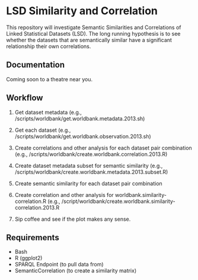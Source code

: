 # LSD Similarity and Correlation

This repository will investigate Semantic Similarities and Correlations of Linked Statistical Datasets (LSD). The long running hypothesis is to see whether the datasets that are semantically similar have a significant relationship their own correlations.


## Documentation
Coming soon to a theatre near you.


## Workflow

1. Get dataset metadata (e.g., /scripts/worldbank/get.worldbank.metadata.2013.sh)
2. Get each dataset (e.g., /scripts/worldbank/get.worldbank.observation.2013.sh)
3. Create correlations and other analysis for each dataset pair combination (e.g., /scripts/worldbank/create.worldbank.correlation.2013.R)
4. Create dataset metadata subset for semantic similarity (e.g., /scripts/worldbank/create.worldbank.metadata.2013.subset.R)
5. Create semantic similarity for each dataset pair combination
6. Create correlation and other analysis for worldbank.similarity-correlation.R (e.g., /script/worldbank/create.worldbank.similarity-correlation.2013.R

7. Sip coffee and see if the plot makes any sense.


## Requirements

* Bash
* R (ggplot2)
* SPARQL Endpoint (to pull data from)
* SemanticCorrelation (to create a similarity matrix)

